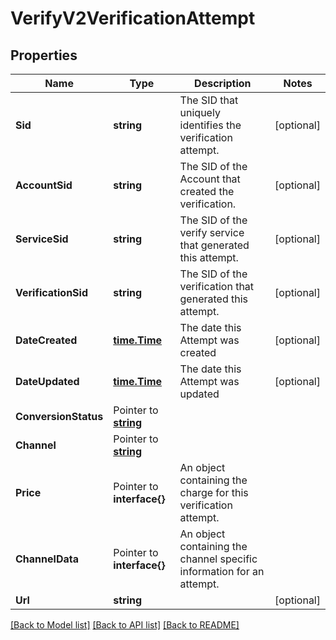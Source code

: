 # VerifyV2VerificationAttempt

## Properties

Name | Type | Description | Notes
------------ | ------------- | ------------- | -------------
**Sid** | **string** | The SID that uniquely identifies the verification attempt. |[optional] 
**AccountSid** | **string** | The SID of the Account that created the verification. |[optional] 
**ServiceSid** | **string** | The SID of the verify service that generated this attempt. |[optional] 
**VerificationSid** | **string** | The SID of the verification that generated this attempt. |[optional] 
**DateCreated** | [**time.Time**](time.Time.md) | The date this Attempt was created |[optional] 
**DateUpdated** | [**time.Time**](time.Time.md) | The date this Attempt was updated |[optional] 
**ConversionStatus** | Pointer to [**string**](VerificationAttemptEnumConversionStatus.md) |  |
**Channel** | Pointer to [**string**](VerificationAttemptEnumChannels.md) |  |
**Price** | Pointer to **interface{}** | An object containing the charge for this verification attempt. |
**ChannelData** | Pointer to **interface{}** | An object containing the channel specific information for an attempt. |
**Url** | **string** |  |[optional] 

[[Back to Model list]](../README.md#documentation-for-models) [[Back to API list]](../README.md#documentation-for-api-endpoints) [[Back to README]](../README.md)


